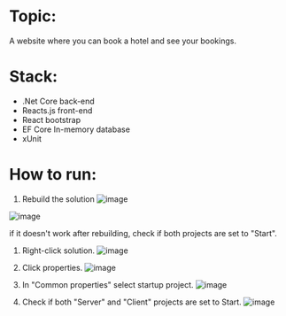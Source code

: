# Topic:
A website where you can book a hotel and see your bookings.

# Stack:
* .Net Core back-end
* Reacts.js front-end
* React bootstrap 
* EF Core In-memory database
* xUnit

# How to run:

1. Rebuild the solution
![image](https://github.com/user-attachments/assets/06fa34ab-3e3c-449a-929d-44f8d3e0f180)


![image](https://github.com/user-attachments/assets/d958dda5-a0e0-4435-a497-4cdc2d1764b1)



if it doesn't work after rebuilding, check if both projects are set to "Start".

1. Right-click solution.
![image](https://github.com/user-attachments/assets/87a5d8e3-2d68-49a8-8169-0acf38ae5c8b)


2. Click properties.
![image](https://github.com/user-attachments/assets/8f343716-ca50-462a-923c-b0064ca969df)

4. In "Common properties" select startup project.
![image](https://github.com/user-attachments/assets/93e8cf22-28f8-4027-a1c3-8383a5ed77b5)

6. Check if both "Server" and "Client" projects are set to Start.
![image](https://github.com/user-attachments/assets/0c147a14-02f7-448c-bb59-ef78b21a1d4c)

 

